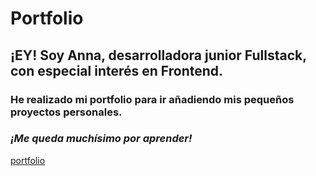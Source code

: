 # Portfolio

## ¡EY! Soy Anna, desarrolladora junior Fullstack, con especial interés en Frontend.

### He realizado mi portfolio para ir añadiendo mis pequeños proyectos personales. 
### _¡Me queda muchísimo por aprender!_ 

[portfolio](https://annaledesma.github.io/)
